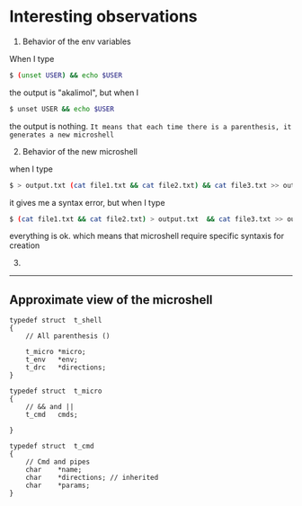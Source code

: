 # Interesting  observations

1. Behavior of the env variables

When I  type
```bash
$ (unset USER) && echo $USER
```
the output is "akalimol", but when I 
```bash
$ unset USER && echo $USER
```
the output is nothing. `It means that each time there is a parenthesis, it generates a new microshell` 

2. Behavior of the new microshell

when I type
```bash
$ > output.txt (cat file1.txt && cat file2.txt) && cat file3.txt >> output.txt
```
it gives me a syntax error, but when I type
```bash
$ (cat file1.txt && cat file2.txt) > output.txt  && cat file3.txt >> output.txt
```
everything is ok. which means that microshell require specific syntaxis for creation

3. 

---
## Approximate view of the microshell
```
typedef struct  t_shell
{
    // All parenthesis ()
    
    t_micro *micro;
    t_env   *env;
    t_drc   *directions;
}

typedef struct  t_micro
{
    // && and ||
    t_cmd   cmds;

}

typedef struct  t_cmd
{
    // Cmd and pipes
    char    *name;
    char    *directions; // inherited
    char    *params;
}

```